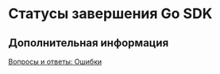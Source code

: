 # Статусы завершения Go SDK


## Дополнительная информация

[Вопросы и ответы: Ошибки](../../faq/errors.md)

